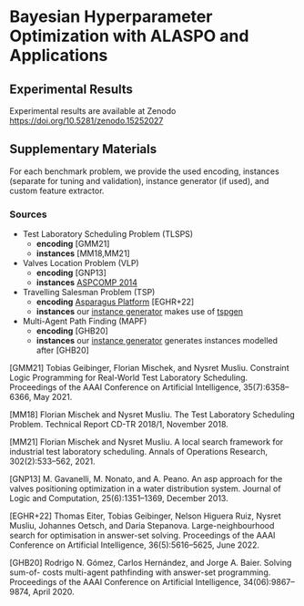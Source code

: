 # Bayesian Hyperparameter Optimization with ALASPO and Applications

## Experimental Results
Experimental results are available at Zenodo https://doi.org/10.5281/zenodo.15252027

## Supplementary Materials
For each benchmark problem, we provide the used encoding, instances (separate for tuning and validation), instance generator (if used), and custom feature extractor.

### Sources
- Test Laboratory Scheduling Problem (TLSPS)
  - **encoding** [GMM21]
  - **instances** [MM18,MM21]
- Valves Location Problem (VLP)
  - **encoding** [GNP13]
  - **instances** [ASPCOMP 2014](https://www.mat.unical.it/aspcomp2014)
- Travelling Salesman Problem (TSP)
  - **encoding** [Asparagus Platform](https://asparagus.cs.uni-potsdam.de) [EGHR+22]
  - **instances** our [instance generator](./tsp/instanceGenerator.R) makes use of [tspgen](https://github.com/jakobbossek/tspgen)
- Multi-Agent Path Finding (MAPF)
  - **encoding** [GHB20]
  - **instances** our [instance generator](./mapf/instanceGenerator.py) generates instances modelled after [GHB20]


[GMM21] Tobias Geibinger, Florian Mischek, and Nysret Musliu. Constraint Logic
        Programming for Real-World Test Laboratory Scheduling. Proceedings of
        the AAAI Conference on Artificial Intelligence, 35(7):6358–6366, May 2021.

[MM18]  Florian Mischek and Nysret Musliu. The Test Laboratory Scheduling
        Problem. Technical Report CD-TR 2018/1, November 2018.

[MM21]  Florian Mischek and Nysret Musliu. A local search framework for industrial
        test laboratory scheduling. Annals of Operations Research, 302(2):533–562,
        2021.

[GNP13] M. Gavanelli, M. Nonato, and A. Peano. An asp approach for the valves
        positioning optimization in a water distribution system. Journal of Logic
        and Computation, 25(6):1351–1369, December 2013.

[EGHR+22] Thomas Eiter, Tobias Geibinger, Nelson Higuera Ruiz, Nysret Musliu,
          Johannes Oetsch, and Daria Stepanova. Large-neighbourhood search for
          optimisation in answer-set solving. Proceedings of the AAAI Conference
          on Artificial Intelligence, 36(5):5616–5625, June 2022.

[GHB20] Rodrigo N. Gómez, Carlos Hernández, and Jorge A. Baier. Solving sum-of-
        costs multi-agent pathfinding with answer-set programming. Proceedings
        of the AAAI Conference on Artificial Intelligence, 34(06):9867–9874, April
        2020.
